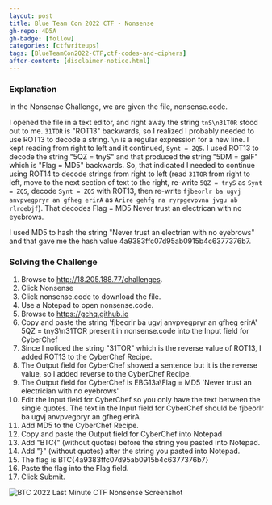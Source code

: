 ```yaml
---
layout: post
title: Blue Team Con 2022 CTF - Nonsense
gh-repo: 4D5A
gh-badge: [follow]
categories: [ctfwriteups]
tags: [BlueTeamCon2022-CTF,ctf-codes-and-ciphers]
after-content: [disclaimer-notice.html]
---
```

### Explanation
In the Nonsense Challenge, we are given the file, nonsense.code.

I opened the file in a text editor, and right away the string ```tnS\n31TOR``` stood out to me. ```31TOR``` is "ROT13" backwards, so I realized I probably needed to use ROT13 to decode a string. ```\n``` is a regular expression for a new line. I kept reading from right to left and it continued, ```Synt = ZQ5```. I used ROT13 to decode the string "5QZ = tnyS" and that produced the string "5DM = galF" which is "Flag = MD5" backwards. So, that indicated I needed to continue using ROT14 to decode strings from right to left (read ```31TOR``` from right to left, move to the next section of text to the right, re-write ```5QZ = tnyS``` as ```Synt = ZQ5```, decode ```Synt = ZQ5``` with ROT13, then re-write ```fjbeorlr ba ugvj anvpvegpryr an gfheg erirA``` as ```Arire gehfg na ryrpgevpvna jvgu ab rlroebjf```). That decodes Flag = MD5 Never trust an electrican with no eyebrows.

I used MD5 to hash the string "Never trust an electrian with no eyebrows" and that gave me the hash value 4a9383ffc07d95ab0915b4c6377376b7.

### Solving the Challenge
1. Browse to http://18.205.188.77/challenges.
2. Click Nonsense
3. Click nonsense.code to download the file.
4. Use a Notepad to open nonsense.code.
5. Browse to https://gchq.github.io
6. Copy and paste the string 'fjbeorlr ba ugvj anvpvegpryr an gfheg erirA' 5QZ = tnyS\n31TOR present in nonsense.code into the Input field for CyberChef
7. Since I noticed the string "31TOR" which is the reverse value of ROT13, I added ROT13 to the CyberChef Recipe.
8. The Output field for CyberChef showed a sentence but it is the reverse value, so I added reverse to the CyberChef Recipe.
9. The Output field for CyberChef is EBG13a\Flag = MD5 'Never trust an electrician with no eyebrows'
10. Edit the Input field for CyberChef so you only have the text between the single quotes. The text in the Input field for CyberChef should be fjbeorlr ba ugvj anvpvegpryr an gfheg erirA
11. Add MD5 to the CyberChef Recipe.
12. Copy and paste the Output field for CyberChef into Notepad
13. Add "BTC{" (without quotes) before the string you pasted into Notepad.
14. Add "}" (without quotes) after the string you pasted into Notepad.
15. The flag is BTC{4a9383ffc07d95ab0915b4c6377376b7}
16. Paste the flag into the Flag field.
17. Click Submit.

<img src="{{ 'assets/img/2022-09-01-btc-2022-last-minute-ctf-nonsense/btc-2022-last-minute-ctf-nonsense-screenshot.png' | relative_url }}" alt='BTC 2022 Last Minute CTF Nonsense Screenshot' />